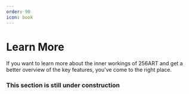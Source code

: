 ```yaml
---
order: 90
icon: book
---
```


# Learn More

If you want to learn more about the inner workings of 256ART and get a better overview of the key features, you've come to the right place.

### This section is still under construction 